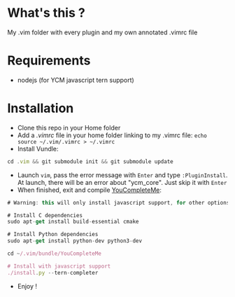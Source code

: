 # What's this ?
My .vim folder with every plugin and my own annotated .vimrc file

# Requirements

- nodejs (for YCM javascript tern support)

# Installation
- Clone this repo in your Home folder
- Add a *.vimrc* file in your home folder linking to my .vimrc file: `echo source ~/.vim/.vimrc > ~/.vimrc`
- Install Vundle:

```javascript
cd .vim && git submodule init && git submodule update
```

- Launch `vim`, pass the error message with `Enter` and type `:PluginInstall`. At launch, there will be an error about "ycm_core". Just skip it with `Enter`
- When finished, exit and compile [YouCompleteMe](https://github.com/Valloric/YouCompleteMe):

```javascript
# Warning: this will only install javascript support, for other options go to the YouCompleteMe repo for explanations

# Install C dependencies
sudo apt-get install build-essential cmake

# Install Python dependencies
sudo apt-get install python-dev python3-dev

cd ~/.vim/bundle/YouCompleteMe

# Install with javascript support
./install.py --tern-completer
```

- Enjoy !
